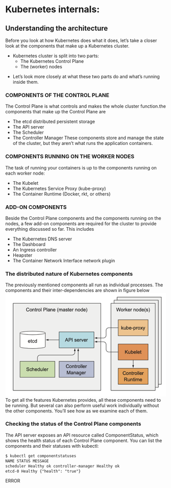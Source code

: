 # Kubernetes internals:

## Understanding the architecture

Before you look at how Kubernetes does what it does, let’s take a closer look at the components that make up a Kubernetes cluster. 
 * Kubernetes cluster is split into two parts:
    *  The Kubernetes Control Plane 
    * The (worker) nodes
- Let’s look more closely at what these two parts do and what’s running inside them.
### COMPONENTS OF THE CONTROL PLANE
The Control Plane is what controls and makes the whole cluster function.the components that make up the Control Plane are
  * The etcd distributed persistent storage 
  * The API server
  * The Scheduler
  * The Controller Manager
These components store and manage the state of the cluster, but they aren’t what runs the application containers.
### COMPONENTS RUNNING ON THE WORKER NODES
The task of running your containers is up to the components running on each worker node:
   * The Kubelet
   * The Kubernetes Service Proxy (kube-proxy)
   * The Container Runtime (Docker, rkt, or others)
### ADD-ON COMPONENTS
Beside the Control Plane components and the components running on the nodes, a few add-on components are required for the cluster to provide everything discussed so far. This includes
   * The Kubernetes DNS server
   * The Dashboard
   * An Ingress controller
   * Heapster
   * The Container Network Interface network plugin
### The distributed nature of Kubernetes components
The previously mentioned components all run as individual processes. The components and their inter-dependencies are shown in figure below
![diagram1](diagrams/image1.png)
  To get all the features Kubernetes provides, all these components need to be running. But several can also perform useful work individually without the other components. You’ll see how as we examine each of them.
  
  
  
### Checking the status of the Control Plane components
The API server exposes an API resource called ComponentStatus, which shows the health status of each Control Plane component. You can list the components and their statuses with kubectl:
```
$ kubectl get componentstatuses
NAME STATUS MESSAGE
scheduler Healthy ok controller-manager Healthy ok
etcd-0 Healthy {"health": "true"}
```
ERROR
